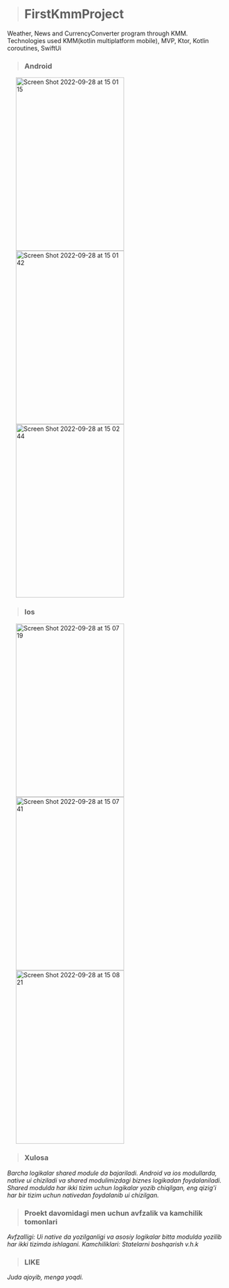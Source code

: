 > # FirstKmmProject
Weather, News and CurrencyConverter program through KMM. Technologies used KMM(kotlin multiplatform mobile), MVP, Ktor, Kotlin coroutines, SwiftUi

> ### Android
<img alt="Screen Shot 2022-09-28 at 15 01 15" src="https://user-images.githubusercontent.com/77477995/192759730-f1dd4e20-4d45-41de-a246-600d2766d98e.png" width="250" height="400" hspace="20"> <img alt="Screen Shot 2022-09-28 at 15 01 42" src="https://user-images.githubusercontent.com/77477995/192765206-576bf261-74ce-48a8-9b80-103410baaae0.png" width="250" height="400" hspace="20"> <img alt="Screen Shot 2022-09-28 at 15 02 44" src="https://user-images.githubusercontent.com/77477995/192765765-f349a601-f357-4333-82e3-995eea13f9ff.png" width="250" height="400" hspace="20">

> ### Ios
<img alt="Screen Shot 2022-09-28 at 15 07 19" src="https://user-images.githubusercontent.com/77477995/192765879-631688c6-d8cd-443c-a2fd-49fd8384ecd7.png" width="250" height="400" hspace="20"> <img alt="Screen Shot 2022-09-28 at 15 07 41" src="https://user-images.githubusercontent.com/77477995/192772208-d288606b-b2c3-4317-817a-4434f6748ca9.png" width="250" height="400" hspace="20"> <img alt="Screen Shot 2022-09-28 at 15 08 21" src="https://user-images.githubusercontent.com/77477995/192772402-38556cef-7e05-4a98-b9ad-31e0bcc88d33.png" width="250" height="400" hspace="20">

> ### Xulosa
*Barcha logikalar shared module da bajariladi. Android va ios modullarda,  native ui chiziladi va shared modulimizdagi biznes logikadan foydalaniladi. Shared modulda har ikki tizim uchun logikalar yozib chiqilgan, eng qizig'i har bir tizim uchun nativedan foydalanib ui chizilgan.*

> ### Proekt davomidagi men uchun avfzalik va kamchilik tomonlari
*Avfzalligi: Ui native da yozilganligi va asosiy logikalar bitta modulda yozilib har ikki tizimda ishlagani.
Kamchiliklari: Statelarni boshqarish v.h.k*

> ### LIKE
*Juda ajoyib, menga yoqdi.*
